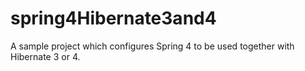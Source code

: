 # spring4Hibernate3and4
A sample project which configures Spring 4 to be used together with Hibernate 3 or 4.
